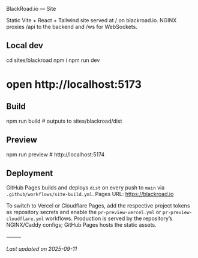 BlackRoad.io — Site

Static Vite + React + Tailwind site served at / on blackroad.io.
NGINX proxies /api to the backend and /ws for WebSockets.

## Local dev

cd sites/blackroad
npm i
npm run dev
# open http://localhost:5173

## Build

npm run build   # outputs to sites/blackroad/dist

## Preview

npm run preview # http://localhost:5174

## Deployment

GitHub Pages builds and deploys `dist` on every push to `main` via `.github/workflows/site-build.yml`.
Pages URL: https://blackroad.io

To switch to Vercel or Cloudflare Pages, add the respective project tokens as repository
secrets and enable the `pr-preview-vercel.yml` or `pr-preview-cloudflare.yml` workflows.
Production is served by the repository’s NGINX/Caddy configs; GitHub Pages hosts the static assets.

⸻


_Last updated on 2025-09-11_

